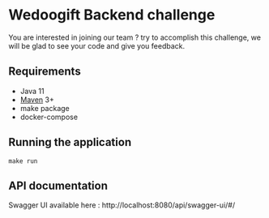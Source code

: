 # Wedoogift Backend challenge
You are interested in joining our team ? try to accomplish this challenge, we will be glad to see
your code and give you feedback.

## Requirements

- Java 11
- [Maven](http://maven.apache.org/)  3+
- make package
- docker-compose

## Running the application
```shell script
make run
```

## API documentation

Swagger UI available here : http://localhost:8080/api/swagger-ui/#/
